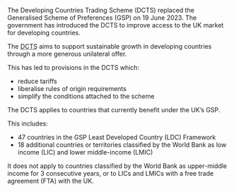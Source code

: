 The Developing Countries Trading Scheme (DCTS) replaced the Generalised Scheme of Preferences (GSP) on 19 June 2023. The government has introduced the DCTS to improve access to the UK market for developing countries.

The <abbr title="Developing Countries Trading Scheme">DCTS</abbr> aims to support sustainable growth in developing countries through a more generous unilateral offer.

This has led to provisions in the DCTS which:

- reduce tariffs
- liberalise rules of origin requirements
- simplify the conditions attached to the scheme

The DCTS applies to countries that currently benefit under the UK’s GSP.

This includes:

- 47 countries in the GSP Least Developed Country (LDC) Framework
- 18 additional countries or territories classified by the World Bank as low income (LIC) and lower middle-income (LMIC)

It does not apply to countries classified by the World Bank as upper-middle income for 3 consecutive years, or to LICs and LMICs with a free trade agreement (FTA) with the UK.
